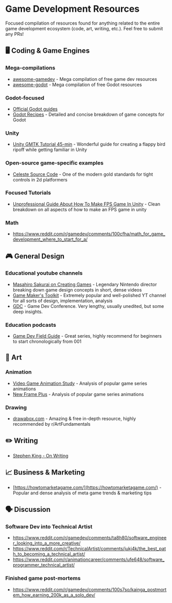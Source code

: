 # Game Development Resources

Focused compilation of resources found for anything related to the entire game development ecosystem (code, art, writing, etc.). Feel free to submit any PRs!

## 🖥️ Coding & Game Engines

### Mega-compilations
- [awesome-gamedev](https://github.com/Calinou/awesome-gamedev) - Mega compilation of free game dev resources
- [awesome-godot](https://github.com/godotengine/awesome-godot) - Mega compilation of free Godot resources

### Godot-focused

- [Official Godot guides](https://docs.godotengine.org/en/stable/getting_started/introduction/index.html)
- [Godot Recipes](https://kidscancode.org/godot_recipes/3.x/) - Detailed and concise breakdown of game concepts for Godot

### Unity
- [Unity GMTK Tutorial 45-min](https://www.youtube.com/watch?v=XtQMytORBmM) - Wonderful guide for creating a flappy bird ripoff while getting familiar in Unity

### Open-source game-specific examples
- [Celeste Source Code](https://github.com/NoelFB/Celeste) - One of the modern gold standards for tight controls in 2d platformers

### Focused Tutorials
- [Unprofessional Guide About How To Make FPS Game In Unity](https://www.youtube.com/watch?v=CmEyXX-7EAc) - Clean breakdown on all aspects of how to make an FPS game in unity

### Math
- https://www.reddit.com/r/gamedev/comments/100cfha/math_for_game_development_where_to_start_for_a/

## :video_game: General Design

### Educational youtube channels
- [Masahiro Sakurai on Creating Games](https://www.youtube.com/@sora_sakurai_en) - Legendary Nintendo director breaking down game design concepts in short, dense videos
- [Game Maker's Toolkit](https://www.youtube.com/@GMTK) - Extremely popular and well-polished YT channel for all sorts of design, implementation, analysis
- [GDC](https://www.youtube.com/@Gdconf) - Game Dev Conference. Very lengthy, usually unedited, but some deep insights.

### Education podcasts
- [Game Dev Field Guide](https://open.spotify.com/show/7MHCdZLUyHLjmb3zc2XmJR?si=d3d220bccc314218) - Great series, highly recommend for beginners to start chronologically from 001


## 🎨 Art

### Animation
- [Video Game Animation Study](https://www.youtube.com/@VideoGameAnimationStudy) - Analysis of popular game series animations
- [New Frame Plus](https://www.youtube.com/@NewFramePlus) - Analysis of popular game series animations


### Drawing
- [drawabox.com](https://drawabox.com/) - Amazing & free in-depth resource, highly recommended by r/ArtFundamentals

## ✏️ Writing
- [Stephen King - On Writing](https://www.goodreads.com/book/show/10569.On_Writing)


## 📈 Business & Marketing

- [https://howtomarketagame.com/](https://howtomarketagame.com/) - Popular and dense analysis of meta game trends & marketing tips

## 🗣️ Discussion

### Software Dev into Technical Artist
- https://www.reddit.com/r/gamedev/comments/ta8h80/software_engineer_looking_into_a_more_creative/
- https://www.reddit.com/r/TechnicalArtist/comments/jukj4k/the_best_path_to_becoming_a_technical_artist/
- https://www.reddit.com/r/animationcareer/comments/ufe648/software_programmer_technical_artist/

### Finished game post-mortems
- https://www.reddit.com/r/gamedev/comments/100s7so/kainga_postmortem_how_earning_200k_as_a_solo_dev/

